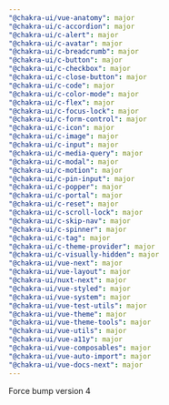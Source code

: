 ```yaml
---
"@chakra-ui/vue-anatomy": major
"@chakra-ui/c-accordion": major
"@chakra-ui/c-alert": major
"@chakra-ui/c-avatar": major
"@chakra-ui/c-breadcrumb": major
"@chakra-ui/c-button": major
"@chakra-ui/c-checkbox": major
"@chakra-ui/c-close-button": major
"@chakra-ui/c-code": major
"@chakra-ui/c-color-mode": major
"@chakra-ui/c-flex": major
"@chakra-ui/c-focus-lock": major
"@chakra-ui/c-form-control": major
"@chakra-ui/c-icon": major
"@chakra-ui/c-image": major
"@chakra-ui/c-input": major
"@chakra-ui/c-media-query": major
"@chakra-ui/c-modal": major
"@chakra-ui/c-motion": major
"@chakra-ui/c-pin-input": major
"@chakra-ui/c-popper": major
"@chakra-ui/c-portal": major
"@chakra-ui/c-reset": major
"@chakra-ui/c-scroll-lock": major
"@chakra-ui/c-skip-nav": major
"@chakra-ui/c-spinner": major
"@chakra-ui/c-tag": major
"@chakra-ui/c-theme-provider": major
"@chakra-ui/c-visually-hidden": major
"@chakra-ui/vue-next": major
"@chakra-ui/vue-layout": major
"@chakra-ui/nuxt-next": major
"@chakra-ui/vue-styled": major
"@chakra-ui/vue-system": major
"@chakra-ui/vue-test-utils": major
"@chakra-ui/vue-theme": major
"@chakra-ui/vue-theme-tools": major
"@chakra-ui/vue-utils": major
"@chakra-ui/vue-a11y": major
"@chakra-ui/vue-composables": major
"@chakra-ui/vue-auto-import": major
"@chakra-ui/vue-docs-next": major
---
```


Force bump version 4
